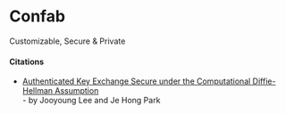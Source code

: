 # Confab 
Customizable, Secure & Private


#### Citations
* [Authenticated Key Exchange Secure under the
Computational Diffie-Hellman Assumption](https://eprint.iacr.org/2008/344.pdf) \
\- by Jooyoung Lee and Je Hong Park